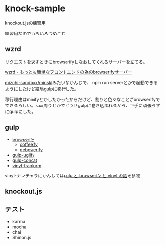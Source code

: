 # knock-sample

knockout.jsの練習用

練習用なのでいろいろつめこむ

## wzrd

リクエストを返すときにbrowserifyしなおしてくれるサーバーを立てる。

[wzrd - もっとも簡単なフロントエンドの為のbrowserifyサーバー](http://qiita.com/mizchi/items/bc3dd566091a7c0d3346)

[mizchi-sandbox/minskl](https://github.com/mizchi-sandbox/minskl/blob/master/package.json)みたいなかんじで、
npm run serverとかで起動できるようにしたけど結局gulpに移行した。

移行理由はminifyとかしたかったからだけど、割りと色々なことがbrowserifyでできるらしい。
css周りとかでどうせgulpに巻き込まれるから、下手に頑張らずにgulpにした。

## gulp

* [browserify](http://browserify.org/)
    * [coffeeify](https://www.npmjs.com/package/coffeeify)
    * [debowerify](https://www.npmjs.com/package/debowerify)
* [gulp-uglify](https://www.npmjs.com/package/gulp-uglify)
* [gulp-concat](https://www.npmjs.com/package/gulp-concat)
* [vinyl-tranform](https://www.npmjs.com/package/vinyl-transform)


vinyl-ナンチャラにかんしては[gulp と browserify と vinyl の話](http://umai-bow.hateblo.jp/entry/2014/10/08/002235)を参照

## knockout.js

## テスト

* karma
* mocha
* chai
* Shinon.js
